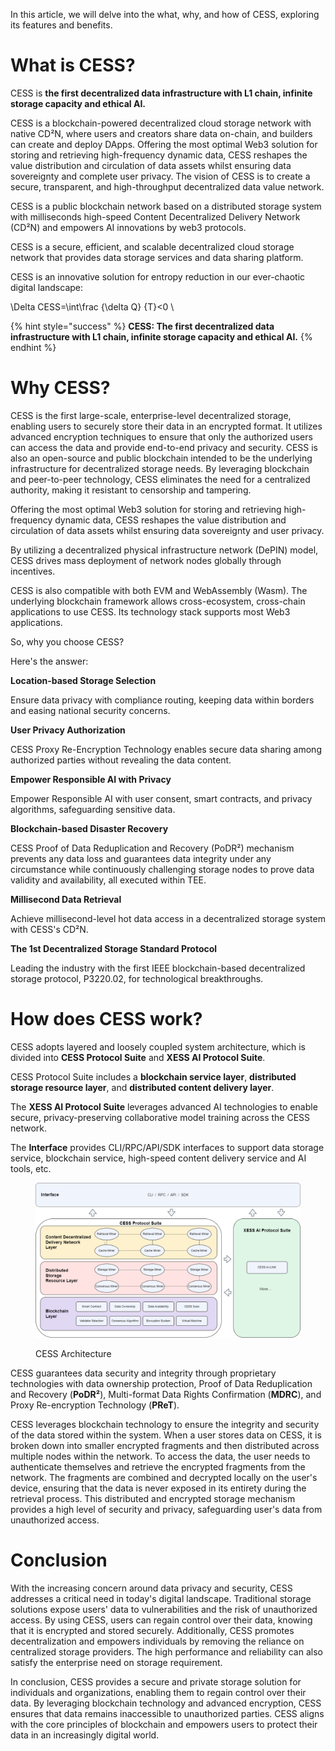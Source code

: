 In this article, we will delve into the what, why, and how of CESS, exploring its features and benefits.

# What is CESS?

CESS is **the first decentralized data infrastructure with L1 chain, infinite storage capacity and ethical AI.**

CESS is a blockchain-powered decentralized cloud storage network with native CD²N, where users and creators share data on-chain, and builders can create and deploy DApps. Offering the most optimal Web3 solution for storing and retrieving high-frequency dynamic data, CESS reshapes the value distribution and circulation of data assets whilst ensuring data sovereignty and complete user privacy. The vision of CESS is to create a secure, transparent, and high-throughput decentralized data value network. 

CESS is a public blockchain network based on a distributed storage system with milliseconds high-speed Content Decentralized Delivery Network (CD²N) and empowers AI innovations by web3 protocols.

CESS is a secure, efficient, and scalable decentralized cloud storage network that provides data storage services and data sharing platform.

CESS is an innovative solution for entropy reduction in our ever-chaotic digital landscape:

\Delta CESS=\int\frac {\delta Q} {T}<0 \\

{% hint style="success" %}
**CESS: The first decentralized data infrastructure with L1 chain, infinite storage capacity and ethical AI.**
{% endhint %}

# Why CESS?

CESS is the first large-scale, enterprise-level decentralized storage, enabling users to securely store their data in an encrypted format. It utilizes advanced encryption techniques to ensure that only the authorized users can access the data and provide end-to-end privacy and security. CESS is also an open-source and public blockchain intended to be the underlying infrastructure for decentralized storage needs. By leveraging blockchain and peer-to-peer technology, CESS eliminates the need for a centralized authority, making it resistant to censorship and tampering.

Offering the most optimal Web3 solution for storing and retrieving high-frequency dynamic data, CESS reshapes the value distribution and circulation of data assets whilst ensuring data sovereignty and user privacy.

By utilizing a decentralized physical infrastructure network (DePIN) model, CESS drives mass deployment of network nodes globally through incentives.

CESS is also compatible with both EVM and WebAssembly (Wasm). The underlying blockchain framework allows cross-ecosystem, cross-chain applications to use CESS. Its technology stack supports most Web3 applications.

So, why you choose CESS? 

Here's the answer:

**Location-based Storage Selection**

Ensure data privacy with compliance routing, keeping data within borders and easing national security concerns.

**User Privacy Authorization**

CESS Proxy Re-Encryption Technology enables secure data sharing among authorized parties without revealing the data content.

**Empower Responsible AI with Privacy**

Empower Responsible AI with user consent, smart contracts, and privacy algorithms, safeguarding sensitive data.

**Blockchain-based Disaster Recovery**

CESS Proof of Data Reduplication and Recovery (PoDR²) mechanism prevents any data loss and guarantees data integrity under any circumstance while continuously challenging storage nodes to prove data validity and availability, all executed within TEE.

**Millisecond Data Retrieval**

Achieve millisecond-level hot data access in a decentralized storage system with CESS's CD²N.

**The 1st Decentralized Storage Standard Protocol**

Leading the industry with the first IEEE blockchain-based decentralized storage protocol, P3220.02, for technological breakthroughs.

# How does CESS work?

CESS adopts layered and loosely coupled system architecture, which is divided into **CESS Protocol Suite** and **XESS AI Protocol Suite**. 

CESS Protocol Suite includes a **blockchain service layer**, **distributed storage resource layer**, and **distributed content delivery layer**.

The **XESS AI Protocol Suite** leverages advanced AI technologies to enable secure, privacy-preserving collaborative model training across the CESS network. 

The **Interface** provides CLI/RPC/API/SDK interfaces to support data storage service, blockchain service, high-speed content delivery service and AI tools, etc.

<figure><img src="../assets/introduction/cess-architecture.png" alt="CESS Architecture"><figcaption><p>CESS Architecture</p></figcaption></figure>

CESS guarantees data security and integrity through proprietary technologies with data ownership protection, Proof of Data Reduplication and Recovery (**PoDR²**), Multi-format Data Rights Confirmation (**MDRC**), and Proxy Re-encryption Technology (**PReT**).

CESS leverages blockchain technology to ensure the integrity and security of the data stored within the system. When a user stores data on CESS, it is broken down into smaller encrypted fragments and then distributed across multiple nodes within the network. To access the data, the user needs to authenticate themselves and retrieve the encrypted fragments from the network. The fragments are combined and decrypted locally on the user's device, ensuring that the data is never exposed in its entirety during the retrieval process. This distributed and encrypted storage mechanism provides a high level of security and privacy, safeguarding user's data from unauthorized access.


# Conclusion

With the increasing concern around data privacy and security, CESS addresses a critical need in today's digital landscape. Traditional storage solutions expose users' data to vulnerabilities and the risk of unauthorized access. By using CESS, users can regain control over their data, knowing that it is encrypted and stored securely. Additionally, CESS promotes decentralization and empowers individuals by removing the reliance on centralized storage providers. The high performance and reliability can also satisfy the enterprise need on storage requirement.

In conclusion, CESS provides a secure and private storage solution for individuals and organizations, enabling them to regain control over their data. By leveraging blockchain technology and advanced encryption, CESS ensures that data remains inaccessible to unauthorized parties. CESS aligns with the core principles of blockchain and empowers users to protect their data in an increasingly digital world.
